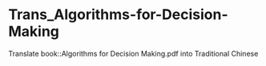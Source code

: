 # Trans_Algorithms-for-Decision-Making
Translate book::Algorithms for Decision Making.pdf into Traditional Chinese
